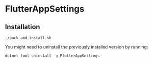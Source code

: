 # FlutterAppSettings

## Installation

```shell
./pack_and_install.sh
```
You might need to uninstall the previously installed version by running:

```shell
dotnet tool uninstall -g FlutterAppSettings
```